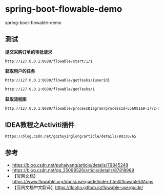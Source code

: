 # spring-boot-flowable-demo
spring-boot-flowable-demo

## 测试

**提交采购订单的审批请求**

```
http://127.0.0.1:8080/flowable/start/1/1
```

**获取用户的任务**
```html
http://127.0.0.1:8080/flowable/getTasks/{userId}

http://127.0.0.1:8080/flowable/getTasks/1
```

**获取流程图**
```html
http://127.0.0.1:8080/flowable/processDiagram?processId=556081a9-1772-11ea-8d24-d2c6372034ce
```

## IDEA教程之Activiti插件
```html
https://blog.csdn.net/gozhuyinglong/article/details/80336765
```

## 参考

- https://blog.csdn.net/puhaiyang/article/details/79845248
- https://blog.csdn.net/qq_35098526/article/details/87818988
- 【官网文档】https://www.flowable.org/docs/userguide/index.html#flowableUIApps
- 【官网文档中文翻译】https://tkjohn.github.io/flowable-userguide/